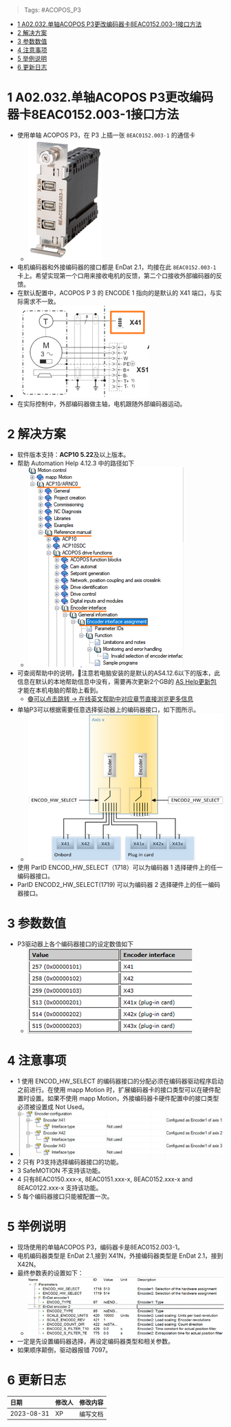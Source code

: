 > Tags: #ACOPOS_P3

- [1 A02.032.单轴ACOPOS P3更改编码器卡8EAC0152.003-1接口方法](#_1-a02032%E5%8D%95%E8%BD%B4acopos-p3%E6%9B%B4%E6%94%B9%E7%BC%96%E7%A0%81%E5%99%A8%E5%8D%A18eac0152003-1%E6%8E%A5%E5%8F%A3%E6%96%B9%E6%B3%95)
- [2 解决方案](#_2-%E8%A7%A3%E5%86%B3%E6%96%B9%E6%A1%88)
- [3 参数数值](#_3-%E5%8F%82%E6%95%B0%E6%95%B0%E5%80%BC)
- [4 注意事项](#_4-%E6%B3%A8%E6%84%8F%E4%BA%8B%E9%A1%B9)
- [5 举例说明](#_5-%E4%B8%BE%E4%BE%8B%E8%AF%B4%E6%98%8E)
- [6 更新日志](#_6-%E6%9B%B4%E6%96%B0%E6%97%A5%E5%BF%97)

# 1 A02.032.单轴ACOPOS P3更改编码器卡8EAC0152.003-1接口方法

- 使用单轴 ACOPOS P3，在 P3 上插一张 `8EAC0152.003-1` 的通信卡
    - ![](FILES/032单轴ACOPOS%20P3更改编码器卡8EAC0152.003-1接口方法/image-20230831133923473.png)
- 电机编码器和外接编码器的接口都是 EnDat 2.1，均接在此 `8EAC0152.003-1` 卡上。希望实现第一个口用来接收电机的反馈，第二个口接收外部编码器的反馈。
- 在默认配置中，ACOPOS P 3 的 ENCODE 1 指向的是默认的 X41 端口，与实际需求不一致。
- ![](FILES/032单轴ACOPOS%20P3更改编码器卡8EAC0152.003-1接口方法/image-20230831135648752.png)
- 在实际控制中，外部编码器做主轴，电机跟随外部编码器运动。

# 2 解决方案

- 软件版本支持：**ACP10 5.22**及以上版本。
- 帮助 Automation Help 4.12.3 中的路径如下
    - ![](FILES/032单轴ACOPOS%20P3更改编码器卡8EAC0152.003-1接口方法/image-20230831155731897.png)
- 可查阅帮助中的说明，🔴注意若电脑安装的是默认的AS4.12.6以下的版本，此信息在默认的本地帮助信息中没有，需要再次更新2个GB的 [AS Help更新包](https://www.br-automation.com/zh/downloads/software/automation-studio/automation-studio-412/v412-help-upgrade-v412-help-english/) 才能在本机电脑的帮助上看到。
    - [🟢可以点击跳转 → 在线英文帮助中对应章节直接浏览更多信息](https://help.br-automation.com/#/en/4/ncsoftware%2Facp10_drivefunctions%2Fgeberschnittstelle%2Fallgemeines%2Fgeberschnittstellenzuordnung%2Fgeberschnittstellenzuordnung_.html)
- 单轴P3可以根据需要任意选择驱动器上的编码器接口，如下图所示。
    - ![](FILES/032单轴ACOPOS%20P3更改编码器卡8EAC0152.003-1接口方法/image-20230831135013700.png)
- 使用 ParID ENCOD_HW_SELECT（1718）可以为编码器 1 选择硬件上的任一编码器接口。
- ParID ENCOD2_HW_SELECT(1719) 可以为编码器 2 选择硬件上的任一编码器接口。

# 3 参数数值

- P3驱动器上各个编码器接口的设定数值如下
    - ![](FILES/032单轴ACOPOS%20P3更改编码器卡8EAC0152.003-1接口方法/image-20230831135212810.png)

# 4 注意事项

- 1 使用 ENCOD_HW_SELECT 的编码器接口的分配必须在编码器驱动程序启动之前进行。在使用 mapp Motion 时，扩展编码器卡的接口类型可以在硬件配置时设置。如果不使用 mapp Motion，外接编码器卡硬件配置中的接口类型必须被设置成 Not Used。
- ![](FILES/032单轴ACOPOS%20P3更改编码器卡8EAC0152.003-1接口方法/image-20230831135100429.png)
- 2 只有 P3支持选择编码器接口的功能。
- 3 SafeMOTION 不支持该功能。
- 4 只有8EAC0150.xxx-x, 8EAC0151.xxx-x, 8EAC0152.xxx-x and 8EAC0122.xxx-x 支持该功能。
- 5 每个编码器接口只能被配置一次。

# 5 举例说明

- 现场使用的单轴ACOPOS P3，编码器卡是8EAC0152.003-1。
- 电机编码器类型是 EnDat 2.1,接到 X41N，外接编码器类型是 EnDat 2.1，接到 X42N。
- 最终参数表的设置如下：
    - ![](FILES/032单轴ACOPOS%20P3更改编码器卡8EAC0152.003-1接口方法/image-20230831135127279.png)
- 一定是先设置编码器选择，再设定编码器类型和相关参数。
- 如果顺序颠倒，驱动器报错 7097。

# 6 更新日志

| 日期         | 修改人 | 修改内容 |
| :--------- | :-- | :--- |
| 2023-08-31 | XP  | 编写文档 |

